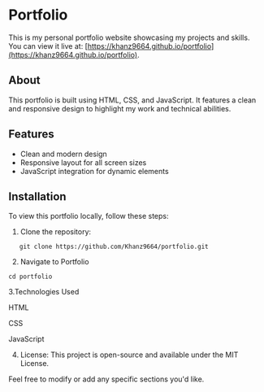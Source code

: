 # Portfolio

This is my personal portfolio website showcasing my projects and skills. You can view it live at: [https://khanz9664.github.io/portfolio](https://khanz9664.github.io/portfolio).

## About

This portfolio is built using HTML, CSS, and JavaScript. It features a clean and responsive design to highlight my work and technical abilities.

## Features

- Clean and modern design
- Responsive layout for all screen sizes
- JavaScript integration for dynamic elements

## Installation

To view this portfolio locally, follow these steps:

1. Clone the repository:
 
```
   git clone https://github.com/Khanz9664/portfolio.git
```

2. Navigate to Portfolio
```
cd portfolio
```

 3.Technologies Used

HTML

CSS

JavaScript

 4. License:  This project is open-source and available under the MIT License.

Feel free to modify or add any specific sections you'd like.
